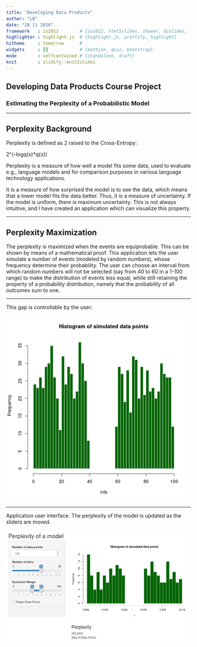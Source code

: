 ```yaml
---
title: "Developing Data Products"
author: "LB"
date: "28 11 2016"
framework   : io2012        # {io2012, html5slides, shower, dzslides, ...}
highlighter : highlight.js  # {highlight.js, prettify, highlight}
hitheme     : tomorrow      # 
widgets     : []            # {mathjax, quiz, bootstrap}
mode        : selfcontained # {standalone, draft}
knit        : slidify::knit2slides
---
```



## Developing Data Products Course Project

### Estimating the Perplexity of a Probabilistic Model


---

## Perplexity Background

Perplexity is defined as 2 raised to the Cross-Entropy:

2^(-logq(x)*q(x))

Perplexity is a measure of how well a model fits some data, used to evaluate e.g., language models and for comparison purposes in various language technology applications.

It is a measure of how surprised the model is to see the data, which means that a lower model fits the data better.  Thus, it is a measure of uncertainty.  If the model is uniform, there is maximum uncertainty.  This is not always intuitive, and I have created an application which can visualize this property.

--- 
## Perplexity Maximization

The perplexity is maximized when the events are equiprobable.  This can be shown by means of a mathematical proof.  This application lets the user simulate a number of events (modeled by random numbers), whose frequency determine their probability.  The user can choose an interval from which random numbers will not be selected (say from 40 to 60 in a 1-100 range) to make the distribution of events less equal, while still retaining the property of a probability distribution, namely that the probability of all outcomes sum to one.


---

This gap is controllable by the user:

![plot of chunk unnamed-chunk-1](figure/unnamed-chunk-1-1.png)

---
Application user interface.  The perplexity of the model is updated as the sliders are moved.

![height](appui.png)
